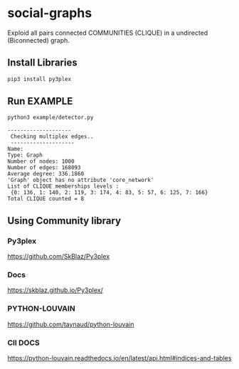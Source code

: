 # social-graphs
Exploid all pairs connected COMMUNITIES  (CLIQUE) in a undirected (Biconnected) graph.

## Install Libraries

```bash
pip3 install py3plex
```

## Run EXAMPLE
```bash
python3 example/detector.py
```

```text
-------------------- 
 Checking multiplex edges.. 
 --------------------
Name: 
Type: Graph
Number of nodes: 1000
Number of edges: 168093
Average degree: 336.1860
'Graph' object has no attribute 'core_network'
List of CLIQUE memberships levels : 
 {0: 136, 1: 140, 2: 119, 3: 174, 4: 83, 5: 57, 6: 125, 7: 166}
Total CLIQUE counted = 8
```


## Using Community library

### Py3plex
https://github.com/SkBlaz/Py3plex
### Docs
https://skblaz.github.io/Py3plex/


### PYTHON-LOUVAIN
https://github.com/taynaud/python-louvain
### ClI DOCS
https://python-louvain.readthedocs.io/en/latest/api.html#indices-and-tables

